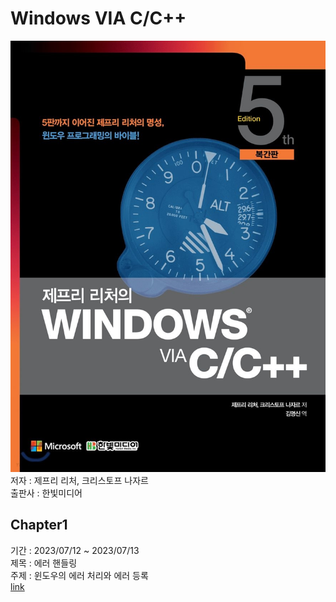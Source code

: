 # Windows VIA C/C++
![](img/cover.jpg)
</br> 저자 : 제프리 리처, 크리스토프 나자르
</br> 출판사 : 한빛미디어

## Chapter1
기간 : 2023/07/12 ~ 2023/07/13
</br> 제목 : 에러 핸들링
</br> 주제 : 윈도우의 에러 처리와 에러 등록
</br> [link](Chapter1/Chapter1%20ErrorHandling.md)